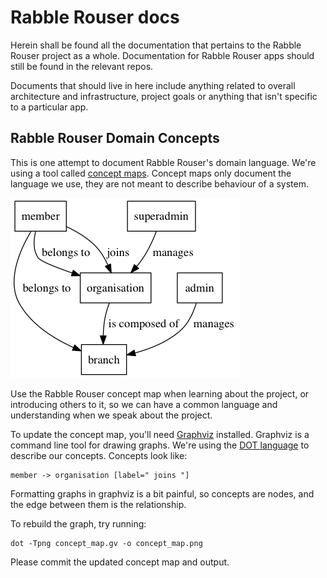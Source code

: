 # Rabble Rouser docs

Herein shall be found all the documentation that pertains to the Rabble Rouser project as a whole. Documentation for Rabble Rouser apps should still be found in the relevant repos. 

Documents that should live in here include anything related to overall architecture and infrastructure, project goals or anything that isn't specific to a particular app.

## Rabble Rouser Domain Concepts

This is one attempt to document Rabble Rouser's domain language. We're using a tool called [concept maps](http://cmap.ihmc.us/docs/theory-of-concept-maps). Concept maps only document the language we use, they are not meant to describe behaviour of a system.

![Rabble Rouser Concept Map](./concept_map.png "Rabble Rouser Concept Map")

Use the Rabble Rouser concept map when learning about the project, or introducing others to it, so we can have a common language and understanding when we speak about the project.

To update the concept map, you'll need [Graphviz](http://www.graphviz.org/) installed. Graphviz is a command line tool for drawing graphs. We're using the [DOT language](http://www.graphviz.org/content/dot-language) to describe our concepts. Concepts look like:

    member -> organisation [label=" joins "]

Formatting graphs in graphviz is a bit painful, so concepts are nodes, and the edge between them is the relationship.

To rebuild the graph, try running:

    dot -Tpng concept_map.gv -o concept_map.png

Please commit the updated concept map and output.
